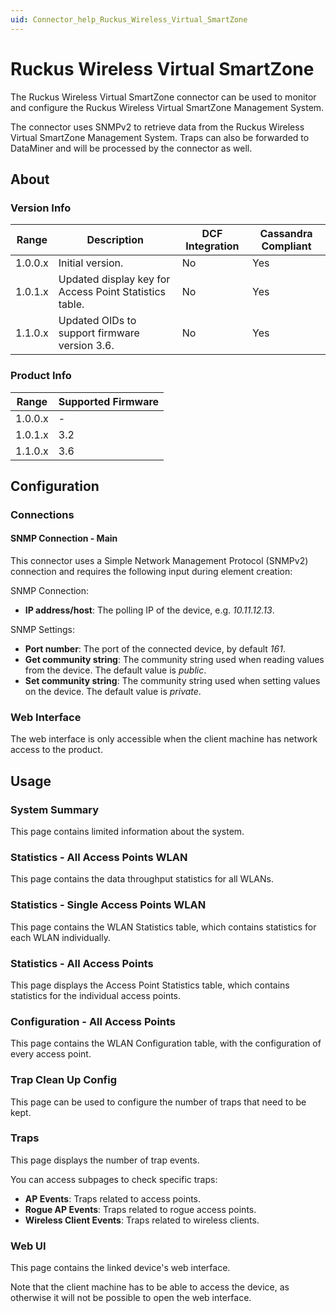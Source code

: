 ```yaml
---
uid: Connector_help_Ruckus_Wireless_Virtual_SmartZone
---
```


# Ruckus Wireless Virtual SmartZone

The Ruckus Wireless Virtual SmartZone connector can be used to monitor and configure the Ruckus Wireless Virtual SmartZone Management System.

The connector uses SNMPv2 to retrieve data from the Ruckus Wireless Virtual SmartZone Management System. Traps can also be forwarded to DataMiner and will be processed by the connector as well.

## About

### Version Info

| **Range** | **Description**                                        | **DCF Integration** | **Cassandra Compliant** |
|-----------|--------------------------------------------------------|---------------------|-------------------------|
| 1.0.0.x   | Initial version.                                       | No                  | Yes                     |
| 1.0.1.x   | Updated display key for Access Point Statistics table. | No                  | Yes                     |
| 1.1.0.x   | Updated OIDs to support firmware version 3.6.          | No                  | Yes                     |

### Product Info

| Range     | Supported Firmware     |
|-----------|------------------------|
| 1.0.0.x   | -                      |
| 1.0.1.x   | 3.2                    |
| 1.1.0.x   | 3.6                    |

## Configuration

### Connections

#### SNMP Connection - Main

This connector uses a Simple Network Management Protocol (SNMPv2) connection and requires the following input during element creation:

SNMP Connection:

- **IP address/host**: The polling IP of the device, e.g. *10.11.12.13*.

SNMP Settings:

- **Port number**: The port of the connected device, by default *161*.
- **Get community string**: The community string used when reading values from the device. The default value is *public*.
- **Set community string**: The community string used when setting values on the device. The default value is *private*.

### Web Interface

The web interface is only accessible when the client machine has network access to the product.

## Usage

### System Summary

This page contains limited information about the system.

### Statistics - All Access Points WLAN

This page contains the data throughput statistics for all WLANs.

### Statistics - Single Access Points WLAN

This page contains the WLAN Statistics table, which contains statistics for each WLAN individually.

### Statistics - All Access Points

This page displays the Access Point Statistics table, which contains statistics for the individual access points.

### Configuration - All Access Points

This page contains the WLAN Configuration table, with the configuration of every access point.

### Trap Clean Up Config

This page can be used to configure the number of traps that need to be kept.

### Traps

This page displays the number of trap events.

You can access subpages to check specific traps:

- **AP Events**: Traps related to access points.
- **Rogue AP Events**: Traps related to rogue access points.
- **Wireless Client Events**: Traps related to wireless clients.

### Web UI

This page contains the linked device's web interface.

Note that the client machine has to be able to access the device, as otherwise it will not be possible to open the web interface.
